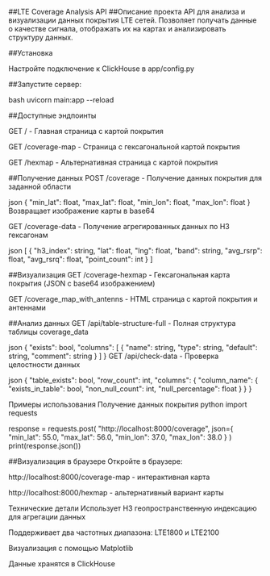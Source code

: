 ##LTE Coverage Analysis API
##Описание проекта
API для анализа и визуализации данных покрытия LTE сетей. Позволяет получать данные о качестве сигнала, отображать их на картах и анализировать структуру данных.

##Установка

Настройте подключение к ClickHouse в app/config.py

##Запустите сервер:

bash
uvicorn main:app --reload

##Доступные эндпоинты

GET / - Главная страница с картой покрытия

GET /coverage-map - Страница с гексагональной картой покрытия

GET /hexmap - Альтернативная страница с картой покрытия

##Получение данных
POST /coverage - Получение данных покрытия для заданной области

json
{
  "min_lat": float,
  "max_lat": float,
  "min_lon": float,
  "max_lon": float
}
Возвращает изображение карты в base64

GET /coverage-data - Получение агрегированных данных по H3 гексагонам

json
[
  {
    "h3_index": string,
    "lat": float,
    "lng": float,
    "band": string,
    "avg_rsrp": float,
    "avg_rsrq": float,
    "point_count": int
  }
]

##Визуализация
GET /coverage-hexmap - Гексагональная карта покрытия (JSON с base64 изображением)

GET /coverage_map_with_antenns - HTML страница с картой покрытия и антеннами

##Анализ данных
GET /api/table-structure-full - Полная структура таблицы coverage_data

json
{
  "exists": bool,
  "columns": [
    {
      "name": string,
      "type": string,
      "default": string,
      "comment": string
    }
  ]
}
GET /api/check-data - Проверка целостности данных

json
{
  "table_exists": bool,
  "row_count": int,
  "columns": {
    "column_name": {
      "exists_in_table": bool,
      "non_null_count": int,
      "null_percentage": float
    }
  }
}

Примеры использования
Получение данных покрытия
python
import requests

response = requests.post(
    "http://localhost:8000/coverage",
    json={
        "min_lat": 55.0,
        "max_lat": 56.0,
        "min_lon": 37.0,
        "max_lon": 38.0
    }
)
print(response.json())

##Визуализация в браузере
Откройте в браузере:

http://localhost:8000/coverage-map - интерактивная карта

http://localhost:8000/hexmap - альтернативный вариант карты

Технические детали
Использует H3 геопространственную индексацию для агрегации данных

Поддерживает два частотных диапазона: LTE1800 и LTE2100

Визуализация с помощью Matplotlib

Данные хранятся в ClickHouse
